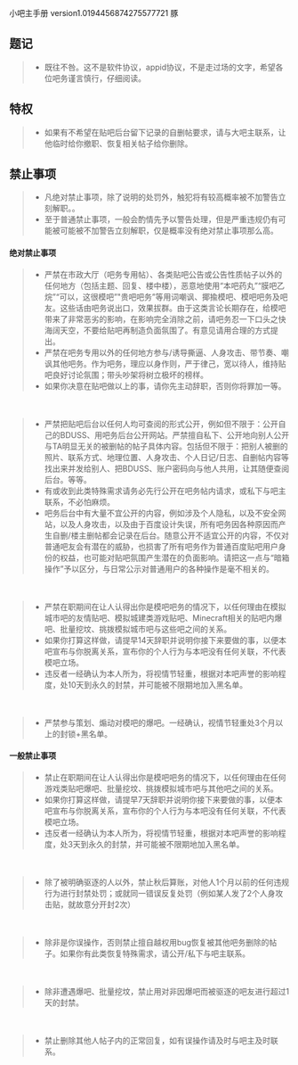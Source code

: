 小吧主手册 version1.0194456874275577721
豚

## 题记 
> - 既往不咎。这不是软件协议，appid协议，不是走过场的文字，希望各位吧务谨言慎行，仔细阅读。


        

## 特权 

> - 如果有不希望在贴吧后台留下记录的自删帖要求，请与大吧主联系，让他临时给你撤职、恢复相关帖子给你删除。


## 禁止事项 

> - 凡绝对禁止事项，除了说明的处罚外，触犯将有较高概率被不加警告立刻解职。。
> - 至于普通禁止事项，一般会酌情先予以警告处理，但是严重违规仍有可能被可能被不加警告立刻解职，仅是概率没有绝对禁止事项那么高。



#### 绝对禁止事项

    

> - 严禁在市政大厅（吧务专用帖）、各类贴吧公告或公告性质帖子以外的任何地方（包括主题、回复、楼中楼），恶意地使用“本吧药丸”“膜吧乙烷”“可以，这很模吧”"贵吧吧务”等用词嘲讽、揶揄模吧、模吧吧务及吧友。这些话由吧务说出口，效果拔群。由于这类言论长期存在，给模吧带来了非常恶劣的影响，在影响完全消除之前，请吧务忍一下口头之快海阔天空，不要给贴吧再制造负面氛围了。有意见请用合理的方式提出。
> - 严禁在吧务专用以外的任何地方参与/诱导撕逼、人身攻击、带节奏、嘲讽其他吧务。作为吧务，理应以身作则，严于律己，宽以待人，维持贴吧良好讨论氛围；带头吵架将树立极坏的榜样。
> - 如果你决意在贴吧做以上的事，请你先主动辞职，否则你将罪加一等。

　　
　　

> - 严禁把贴吧后台以任何人均可查阅的形式公开，例如但不限于：公开自己的BDUSS、用吧务后台公开网站。严禁擅自私下、公开地向别人公开与TA明显无关的被删帖的帖子具体内容。包括但不限于：把别人被删的照片、联系方式、地理位置、人身攻击、个人日记/日志、自删帖内容等找出来并发给别人、把BDUSS、账户密码向与他人共用，让其随便查阅后台。等等。
> - 有或收到此类特殊需求请务必先行公开在吧务帖内请求，或私下与吧主联系，不必怕麻烦。
> - 吧务后台中有大量不宜公开的内容，例如涉及个人隐私，以及不安全网站，以及人身攻击，以及由于百度设计失误，所有吧务因各种原因而产生自删/楼主删帖都会记录在后台。随意公开不适宜公开的内容，不仅对普通吧友会有潜在的威胁，也损害了所有吧务作为普通百度贴吧用户身份的权益，也可能对贴吧氛围产生潜在的负面影响。请把这一点与“暗箱操作”予以区分，与日常公示对普通用户的各种操作是毫不相关的。
        
　　
　　
　　
> - 严禁在职期间在让人认得出你是模吧吧务的情况下，以任何理由在模拟城市吧的友情贴吧、模拟城建类游戏贴吧、Minecraft相关的贴吧内爆吧、批量挖坟、挑拨模拟城市吧与这些吧之间的关系。
> - 如果你打算这样做，请提早14天辞职并说明你接下来要做的事，以便本吧宣布与你脱离关系，宣布你的个人行为与本吧没有任何关联，不代表模吧立场。
> - 违反者一经确认为本人所为，将视情节轻重，根据对本吧声誉的影响程度，处10天到永久的封禁，并可能被不限期地加入黑名单。
    
　　
> - 严禁参与策划、煽动对模吧的爆吧。一经确认，视情节轻重处3个月以上的封锁+黑名单。

        
#### 一般禁止事项
> - 禁止在职期间在让人认得出你是模吧吧务的情况下，以任何理由在任何游戏类贴吧爆吧、批量挖坟、挑拨模拟城市吧与其他吧之间的关系。
> - 如果你打算这样做，请提早7天辞职并说明你接下来要做的事，以便本吧宣布与你脱离关系，宣布你的个人行为与本吧没有任何关联，不代表模吧立场。
> - 违反者一经确认为本人所为，将视情节轻重，根据对本吧声誉的影响程度，处3天到永久的封禁，并可能被不限期地加入黑名单。

　　

> - 除了被明确驱逐的人以外，禁止秋后算账，对他人1个月以前的任何违规行为进行封禁处罚；或就同一错误反复处罚（例如某人发了2个人身攻击贴，就故意分开封2次）


　　
> - 除非是你误操作，否则禁止擅自越权用bug恢复被其他吧务删除的帖子。如果你有此类恢复特殊需求，请公开/私下与吧主联系。

　　
> - 除非遭遇爆吧、批量挖坟，禁止用对非因爆吧而被驱逐的吧友进行超过1天的封禁。

　　
> - 禁止删除其他人帖子内的正常回复，如有误操作请及时与吧主及时联系。

